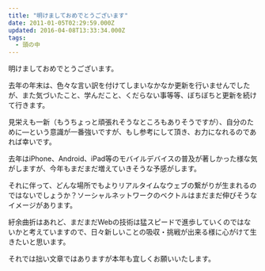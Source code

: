 ```yaml
---
title: "明けましておめでとうございます"
date: 2011-01-05T02:29:59.000Z
updated: 2016-04-08T13:33:34.000Z
tags: 
  - 頭の中
---
```



明けましておめでとうございます。

去年の年末は、色々な言い訳を付けてしまいなかなか更新を行いませんでしたが、また気づいたこと、学んだこと、くだらない事等等、ぼちぼちと更新を続けて行きます。

見栄えも一新（もうちょっと頑張れそうなところもありそうですが）、自分のために―という意識が一番強いですが、もし参考にして頂き、お力になれるのであれば幸いです。

去年はiPhone、Android、iPad等のモバイルデバイスの普及が著しかった様な気がしますが、今年もまだまだ増えていきそうな予感がします。

それに伴って、どんな場所でもよりリアルタイムなウェブの繋がりが生まれるのではないでしょうか？ソーシャルネットワークのベクトルはまだまだ伸びそうなイメージがあります。

紆余曲折はあれど、まだまだWebの技術は猛スピードで進歩していくのではないかと考えていますので、日々新しいことの吸収・挑戦が出来る様に心がけて生きたいと思います。

それでは拙い文章ではありますが本年も宜しくお願いいたします。


